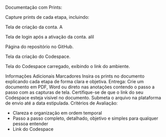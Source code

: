 Documentação com Prints:


Capture prints de cada etapa, incluindo:


Tela de criação da conta.
A

Tela de login após a ativação da conta.
alil

Página do repositório no GitHub.


Tela da criação do Codespace.


Tela do Codespace carregado, exibindo o link do ambiente.

Informações Adicionais
Marcadores
Insira os prints no documento explicando cada etapa de forma clara e objetiva.
Entrega:
Crie um documento em PDF, Word ou direto nas anotações contendo o passo a passo com as capturas de tela.
Certifique-se de que o link do seu Codespace esteja visível no documento.
Submeta o arquivo na plataforma de envio até a data estipulada.
Critérios de Avaliação:
* Clareza e organização em ordem temporal
* Passo a passo completo, detalhado, objetivo e simples para qualquer pessoa entender
* Link do Codespace